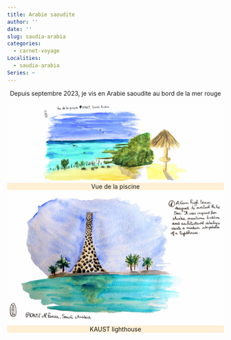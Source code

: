 ```yaml
---
title: Arabie saoudite
author: ''
date: ''
slug: saudia-arabia
categories:
  - carnet-voyage
Localities: 
  - saudia-arabia
Series: ~
---
```

<center>  
Depuis septembre 2023, je vis en Arabie saoudite au bord de la mer rouge 

<br>
<br>
<div class="container-fluid p-6 mx-auto grid grid-cols-1 md:grid-cols-2 lg:grid-cols-2 gap-8">
  <div class='row justify-content-center'>
    <div class="carnet_2p_card">
      <div class="featured_img">
        <img src="2023-05-27_KAUST-piscine.jpg" alt="KAUST lighthouse"/></div>
      <div class="featured_txt" style="background-color: papayawhip">Vue de la piscine</div>
    </div>
    <div class="carnet_card">
      <div class="featured_img">
        <img src="Kaust_ligthhouse_page.jpg" alt="KAUST lighthouse"/></div>
      <div class="featured_txt" style="background-color: papayawhip">KAUST lighthouse</div>
    </div>
  </div>
</div>
</center>